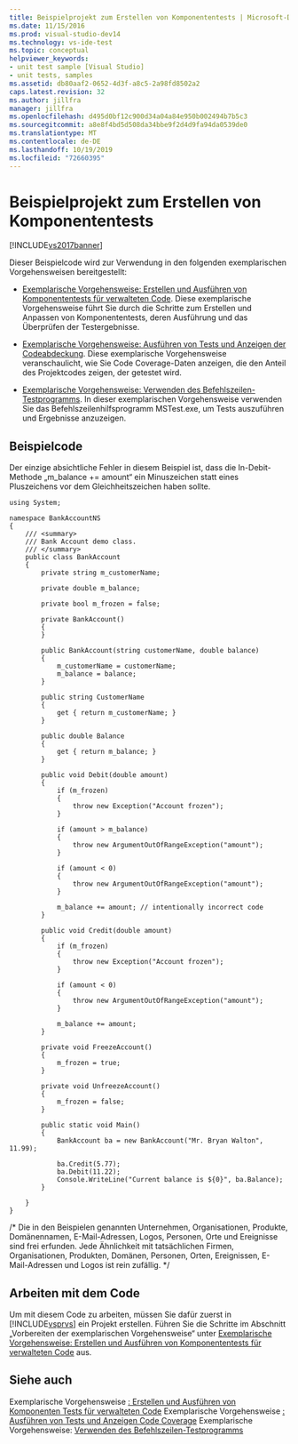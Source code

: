```yaml
---
title: Beispielprojekt zum Erstellen von Komponententests | Microsoft-Dokumentation
ms.date: 11/15/2016
ms.prod: visual-studio-dev14
ms.technology: vs-ide-test
ms.topic: conceptual
helpviewer_keywords:
- unit test sample [Visual Studio]
- unit tests, samples
ms.assetid: db80aaf2-0652-4d3f-a8c5-2a98fd8502a2
caps.latest.revision: 32
ms.author: jillfra
manager: jillfra
ms.openlocfilehash: d495d0bf12c900d34a04a84e950b002494b7b5c3
ms.sourcegitcommit: a8e8f4bd5d508da34bbe9f2d4d9fa94da0539de0
ms.translationtype: MT
ms.contentlocale: de-DE
ms.lasthandoff: 10/19/2019
ms.locfileid: "72660395"
---
```

# <a name="sample-project-for-creating-unit-tests"></a>Beispielprojekt zum Erstellen von Komponententests
[!INCLUDE[vs2017banner](../includes/vs2017banner.md)]

Dieser Beispielcode wird zur Verwendung in den folgenden exemplarischen Vorgehensweisen bereitgestellt:

- [Exemplarische Vorgehensweise: Erstellen und Ausführen von Komponententests für verwalteten Code](../test/walkthrough-creating-and-running-unit-tests-for-managed-code.md). Diese exemplarische Vorgehensweise führt Sie durch die Schritte zum Erstellen und Anpassen von Komponententests, deren Ausführung und das Überprüfen der Testergebnisse.

- [Exemplarische Vorgehensweise: Ausführen von Tests und Anzeigen der Codeabdeckung](https://msdn.microsoft.com/d4aab8e2-2140-4975-b4e3-41ef3fa944c8). Diese exemplarische Vorgehensweise veranschaulicht, wie Sie Code Coverage-Daten anzeigen, die den Anteil des Projektcodes zeigen, der getestet wird.

- [Exemplarische Vorgehensweise: Verwenden des Befehlszeilen-Testprogramms](https://msdn.microsoft.com/library/52c11992-9e94-4067-a4b7-59f19d69d867). In dieser exemplarischen Vorgehensweise verwenden Sie das Befehlszeilenhilfsprogramm MSTest.exe, um Tests auszuführen und Ergebnisse anzuzeigen.

## <a name="sample-code"></a>Beispielcode
 Der einzige absichtliche Fehler in diesem Beispiel ist, dass die In-Debit-Methode „m_balance += amount“ ein Minuszeichen statt eines Pluszeichens vor dem Gleichheitszeichen haben sollte.

```
using System;

namespace BankAccountNS
{
    /// <summary>
    /// Bank Account demo class.
    /// </summary>
    public class BankAccount
    {
        private string m_customerName;

        private double m_balance;

        private bool m_frozen = false;

        private BankAccount()
        {
        }

        public BankAccount(string customerName, double balance)
        {
            m_customerName = customerName;
            m_balance = balance;
        }

        public string CustomerName
        {
            get { return m_customerName; }
        }

        public double Balance
        {
            get { return m_balance; }
        }

        public void Debit(double amount)
        {
            if (m_frozen)
            {
                throw new Exception("Account frozen");
            }

            if (amount > m_balance)
            {
                throw new ArgumentOutOfRangeException("amount");
            }

            if (amount < 0)
            {
                throw new ArgumentOutOfRangeException("amount");
            }

            m_balance += amount; // intentionally incorrect code
        }

        public void Credit(double amount)
        {
            if (m_frozen)
            {
                throw new Exception("Account frozen");
            }

            if (amount < 0)
            {
                throw new ArgumentOutOfRangeException("amount");
            }

            m_balance += amount;
        }

        private void FreezeAccount()
        {
            m_frozen = true;
        }

        private void UnfreezeAccount()
        {
            m_frozen = false;
        }

        public static void Main()
        {
            BankAccount ba = new BankAccount("Mr. Bryan Walton", 11.99);

            ba.Credit(5.77);
            ba.Debit(11.22);
            Console.WriteLine("Current balance is ${0}", ba.Balance);
        }

    }
}
```

 /* Die in den Beispielen genannten Unternehmen, Organisationen, Produkte, Domänennamen, E-Mail-Adressen, Logos, Personen, Orte und Ereignisse sind frei erfunden.  Jede Ähnlichkeit mit tatsächlichen Firmen, Organisationen, Produkten, Domänen, Personen, Orten, Ereignissen, E-Mail-Adressen und Logos ist rein zufällig. \*/

## <a name="working-with-the-code"></a>Arbeiten mit dem Code
 Um mit diesem Code zu arbeiten, müssen Sie dafür zuerst in [!INCLUDE[vsprvs](../includes/vsprvs-md.md)] ein Projekt erstellen. Führen Sie die Schritte im Abschnitt „Vorbereiten der exemplarischen Vorgehensweise“ unter [Exemplarische Vorgehensweise: Erstellen und Ausführen von Komponententests für verwalteten Code](../test/walkthrough-creating-and-running-unit-tests-for-managed-code.md) aus.

## <a name="see-also"></a>Siehe auch
 Exemplarische Vorgehensweise [: Erstellen und Ausführen von Komponenten Tests für verwalteten Code](../test/walkthrough-creating-and-running-unit-tests-for-managed-code.md) Exemplarische Vorgehensweise [: Ausführen von Tests und Anzeigen Code Coverage](https://msdn.microsoft.com/d4aab8e2-2140-4975-b4e3-41ef3fa944c8) Exemplarische Vorgehensweise: [Verwenden des Befehlszeilen-Testprogramms](https://msdn.microsoft.com/library/52c11992-9e94-4067-a4b7-59f19d69d867)
